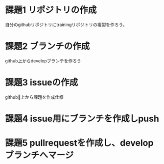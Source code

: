 # 課題1  リポジトリの作成
自分のgithubリポジトリにtrainingリポジトリの複製を作ろう。

# 課題2 ブランチの作成
github上からdevelopブランチを作ろう

# 課題3 issueの作成
github上から課題を作成仕様  

# 課題4 issue用にブランチを作成しpush

# 課題5 pullrequestを作成し、developブランチへマージ